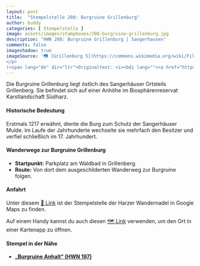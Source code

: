 ```yaml
---
layout: post
title:  "Stempelstelle 208: Burgruine Grillenburg"
author: buddy
categories: [ Stempelstelle ]
image: assets/images/stampboxes/208-burgruine-grillenburg.jpg
description: "HWN 208: Burgruine Grillenburg | Sangerhausen"
comments: false
imageshadow: true
imageSource: '📷 [Grillenburg 5](https://commons.wikimedia.org/wiki/File:Grillenburg_5.jpg) von <p><a href="https://en.wikipedia.org/wiki/de:User:Mewes" class="extiw" title="w:de:User:Mewes">Mewes</a> in der <a href="https://en.wikipedia.org/wiki/de:" class="extiw" title="w:de:">Wikipedia auf Deutsch</a><br>
</p>
(<span lang="de" dir="ltr">Originaltext: <i><bdi lang=""><a href="https://de.wikipedia.org/wiki/Benutzer:Mewes" class="extiw" title="de:Benutzer:Mewes">de:Benutzer:Mewes</a></bdi></i></span>) unter Lizenz Public domain'
---
```


Die Burgruine Grillenburg liegt östlich des Sangerhäuser Ortsteils Grillenberg. Sie befindet sich auf einer Anhöhe im Biosphärenreservat Karstlandschaft Südharz. 

#### Historische Bedeutung

Erstmals 1217 erwähnt, diente die Burg zum Schutz der Sangerhäuser Mulde.  Im Laufe der Jahrhunderte wechselte sie mehrfach den Besitzer und verfiel schließlich im 17. Jahrhundert. 

#### Wanderwege zur Burgruine Grillenburg

- **Startpunkt:** Parkplatz am Waldbad in Grillenberg. 
- **Route:** Von dort dem ausgeschilderten Wanderweg zur Burgruine folgen.

#### Anfahrt

Unter diesem [📍 Link](https://www.google.com/maps/dir/?api=1&origin=&destination=51.53450%2C%2011.31443) ist der Stempelstelle der Harzer Wandernadel in Google Maps zu finden.

<div class="android-only">
  Auf einem Handy kannst du auch diesen 
  <a href="geo:51.53450,11.31443">🗺️ Link</a> 
  verwenden, um den Ort in einer Kartenapp zu öffnen.
  <p></p>
</div>

#### Stempel in der Nähe

- [**„Burgruine Anhalt“ (HWN 197)**](/stempelstelle-197-burgruine-anhalt)
